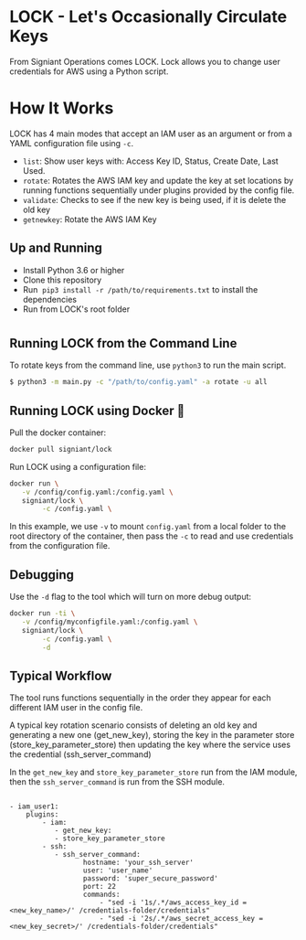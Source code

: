 # LOCK - Let's Occasionally Circulate Keys

From Signiant Operations comes LOCK. Lock allows you to change user credentials for AWS using a Python script.

# How It Works
LOCK has 4 main modes that accept an IAM user as an argument or from a YAML configuration file using `-c`.

- `list`: Show user keys with: Access Key ID, Status, Create Date, Last Used.
- `rotate`: Rotates the AWS IAM key and update the key at set locations by running functions sequentially under plugins provided by the config file.
- `validate`: Checks to see if the new key is being used, if it is delete the old key
- `getnewkey`: Rotate the AWS IAM Key

## Up and Running

- Install Python 3.6 or higher
- Clone this repository
- Run  `pip3 install -r /path/to/requirements.txt` to install the dependencies
- Run from LOCK's root folder

#
## Running LOCK from the Command Line

To rotate keys from the command line, use `python3` to run the main script.

```bash
$ python3 -m main.py -c "/path/to/config.yaml" -a rotate -u all
```

## Running LOCK using Docker 🐳

Pull the docker container:

```bash
docker pull signiant/lock
```

Run LOCK using a configuration file:

```bash
docker run \
   -v /config/config.yaml:/config.yaml \
   signiant/lock \
        -c /config.yaml \ 
```

In this example, we use `-v` to mount `config.yaml` from a local folder to the root directory of the container, then pass the `-c` to read and use credentials from the configuration file.

## Debugging
Use the `-d` flag to the tool which will turn on more debug output:

```bash
docker run -ti \
   -v /config/myconfigfile.yaml:/config.yaml \
   signiant/lock \
        -c /config.yaml \
        -d
```

## Typical Workflow
The tool runs functions sequentially in the order they appear for each different IAM user in the config file.

A typical key rotation scenario consists of deleting an old key and generating a new one (get_new_key), storing the key in the parameter store (store_key_parameter_store) then updating the key where the service uses the credential (ssh_server_command)

In the `get_new_key` and `store_key_parameter_store` run from the IAM module, then the `ssh_server_command` is run from the SSH module.

```

- iam_user1:
    plugins:
        - iam:
           - get_new_key:
           - store_key_parameter_store
        - ssh:
           - ssh_server_command: 
                  hostname: 'your_ssh_server'
                  user: 'user_name'
                  password: 'super_secure_password'
                  port: 22
                  commands: 
                      - "sed -i '1s/.*/aws_access_key_id = <new_key_name>/' /credentials-folder/credentials"
                      - "sed -i '2s/.*/aws_secret_access_key = <new_key_secret>/' /credentials-folder/credentials"
```